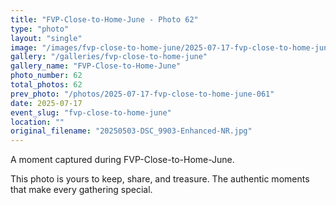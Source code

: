 ```yaml
---
title: "FVP-Close-to-Home-June - Photo 62"
type: "photo"
layout: "single"
image: "/images/fvp-close-to-home-june/2025-07-17-fvp-close-to-home-june-062.jpg"
gallery: "/galleries/fvp-close-to-home-june"
gallery_name: "FVP-Close-to-Home-June"
photo_number: 62
total_photos: 62
prev_photo: "/photos/2025-07-17-fvp-close-to-home-june-061"
date: 2025-07-17
event_slug: "fvp-close-to-home-june"
location: ""
original_filename: "20250503-DSC_9903-Enhanced-NR.jpg"
---
```


A moment captured during FVP-Close-to-Home-June.

This photo is yours to keep, share, and treasure. The authentic moments that make every gathering special.